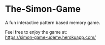 # The-Simon-Game
A fun interactive pattern based memory game.


Feel free to enjoy the game at:<br/>https://simon-game-udemy.herokuapp.com/
